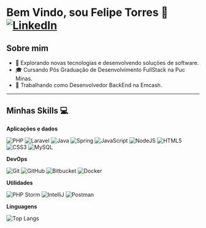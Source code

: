 # Bem Vindo, sou Felipe Torres 👋 [![LinkedIn](https://img.shields.io/badge/LinkedIn-0077B5?style=for-the-badge&logo=linkedin&logoColor=white)](https://www.linkedin.com/in/felipe-torres-b6b54b207/)

## Sobre mim

- 🤔 Explorando novas tecnologias e desenvolvendo soluções de software.
- 🎓 Cursando Pôs Graduação de Desenvolvimento FullStack na Puc Minas.
- 💼 Trabalhando como Desenvolvedor BackEnd na Emcash.

---

## Minhas Skills 💻

**Aplicações e dados**

![PHP](https://img.shields.io/badge/PHP-777BB4?style=for-the-badge&logo=php&logoColor=007396)
![Laravel](https://img.shields.io/badge/laravel-%23FF2D20.svg?style=for-the-badge&logo=laravel&logoColor=007396)
![Java](https://img.shields.io/badge/java-%23ED8B00.svg?style=for-the-badge&logo=openjdk&logoColor=007396)
![Spring](https://img.shields.io/badge/spring-%236DB33F.svg?style=for-the-badge&logo=spring&logoColor=007396)
![JavaScript](https://img.shields.io/badge/JavaScript-F7DF1E?style=for-the-badge&logo=javascript&logoColor=007396)
![NodeJS](https://img.shields.io/badge/node.js-6DA55F?style=for-the-badge&logo=node.js&logoColor=007396)
![HTML5](https://img.shields.io/badge/HTML5-E34F26?style=for-the-badge&logo=html5&logoColor=007396)
![CSS3](https://img.shields.io/badge/CSS3-1572B6?style=for-the-badge&logo=css3&logoColor=007396)
![MySQL](https://img.shields.io/badge/MySQL-00000F?style=for-the-badge&logo=mysql&logoColor=007396)

**DevOps**

![Git](https://img.shields.io/badge/-Git-333333?style=for-the-badge&logo=git)
![GitHub](https://img.shields.io/badge/-GitHub-333333?style=for-the-badge&logo=github)
![Bitbucket](https://img.shields.io/badge/-Bitbucket-333333?style=for-the-badge&logo=bitbucket)
![Docker](https://img.shields.io/badge/-Docker-333333?style=for-the-badge&logo=docker)

**Utilidades**

![PHP Storm](https://img.shields.io/badge/-PHPStorm-333333?style=for-the-badge&logo=phpstorm&logoColor=007396)
![IntelliJ](https://img.shields.io/badge/-IntelliJ-333333?style=for-the-badge&logo=intellij&logoColor=007396)
![Postman](https://img.shields.io/badge/-Postman-333333?style=for-the-badge&logo=postman&logoColor=007396)

**Linguagens**

![Top Langs](https://github-readme-stats.vercel.app/api/top-langs/?username=FelipTorres&layout=pie&theme=dark&show_icons=true)
